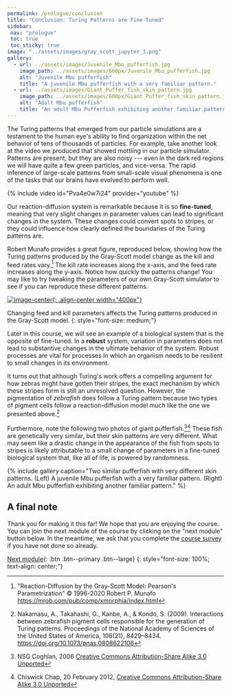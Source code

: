 ```yaml
---
permalink: /prologue/conclusion
title: "Conclusion: Turing Patterns are Fine-Tuned"
sidebar:
 nav: "prologue"
 toc: true
 toc_sticky: true
image: "../assets/images/gray_scott_jupyter_3.png"
gallery:
  - url: ../assets/images/Juvenile_Mbu_pufferfish.jpg
    image_path: ../assets/images/600px/Juvenile_Mbu_pufferfish.jpg
    alt: "Juvenile Mbu pufferfish"
    title: "A juvenile Mbu pufferfish with a very familiar pattern."
  - url: ../assets/images/Giant_Puffer_fish_skin_pattern.jpg
    image_path: ../assets/images/600px/Giant_Puffer_fish_skin_pattern.jpg
    alt: "Adult Mbu pufferfish"
    title: "An adult Mbu Pufferfish exhibiting another familiar pattern."
---
```


The Turing patterns that emerged from our particle simulations are a testament to the human eye's ability to find organization within the net behavior of tens of thousands of particles. For example, take another look at the video we produced that showed mottling in our particle simulator. Patterns are present, but they are also noisy --- even in the dark red regions we will have quite a few green particles, and vice-versa. The rapid inference of large-scale patterns from small-scale visual phenomena is one of the tasks that our brains have evolved to perform well.

{% include video id="Pva4e0w7i24" provider="youtube" %}

Our reaction-diffusion system is remarkable because it is so **fine-tuned**, meaning that very slight changes in parameter values can lead to significant changes in the system. These changes could convert spots to stripes, or they could influence how clearly defined the boundaries of the Turing patterns are.

Robert Munafo provides a great figure, reproduced below, showing how the Turing patterns produced by the Gray-Scott model change as the kill and feed rates vary.[^robert] The kill rate increases along the x-axis, and the feed rate increases along the y-axis. Notice how quickly the patterns change! You may like to try tweaking the parameters of our own Gray-Scott simulator to see if you can reproduce these different patterns.

[![image-center](../assets/images/600px/xmorphia-parameter-map.jpg){: .align-center width="400px"}](../assets/images/xmorphia-parameter-map.jpg)

Changing feed and kill parameters affects the Turing patterns produced in the Gray-Scott model.
{: style="font-size: medium;"}

Later in this course, we will see an example of a biological system that is the opposite of fine-tuned. In a **robust** system, variation in parameters does not lead to substantive changes in the ultimate behavior of the system. Robust processes are vital for processes in which an organism needs to be resilient to small changes in its environment.

It turns out that although Turing's work offers a compelling argument for how zebras might have gotten their stripes, the exact mechanism by which these stripes form is still an unresolved question. However, the pigmentation of *zebrafish* does follow a Turing pattern because two types of pigment cells follow a reaction-diffusion model much like the one we presented above.[^zebrafish]

Furthermore, note the following two photos of giant pufferfish.[^youngfish][^pufferfish] These fish are genetically very similar, but their skin patterns are very different. What may seem like a drastic change in the appearance of the fish from spots to stripes is likely attributable to a small change of parameters in a fine-tuned biological system that, like all of life, is powered by randomness.

{% include gallery caption="Two similar pufferfish with very different skin patterns. (Left) A juvenile Mbu pufferfish with a very familiar pattern. (Right) An adult Mbu pufferfish exhibiting another familiar pattern." %}

## A final note

Thank you for making it this far! We hope that you are enjoying the course. You can join the next module of the course by clicking on the "next module" button below. In the meantime, we ask that you complete the <a href="https://forms.gle/egmmBxGtBciDPYNS8" target="_blank">course survey</a> if you have not done so already.


[Next module](../motifs/home){: .btn .btn--primary .btn--large}
{: style="font-size: 100%; text-align: center;"}

[^robert]: "Reaction-Diffusion by the Gray-Scott Model: Pearson's Parametrization" © 1996-2020 Robert P. Munafo https://mrob.com/pub/comp/xmorphia/index.html

[^zebrafish]: Nakamasu, A., Takahashi, G., Kanbe, A., & Kondo, S. (2009). Interactions between zebrafish pigment cells responsible for the generation of Turing patterns. Proceedings of the National Academy of Sciences of the United States of America, 106(21), 8429–8434. https://doi.org/10.1073/pnas.0808622106

[^youngfish]: NSG Coghlan, 2006 [Creative Commons Attribution-Share Alike 3.0 Unported](https://creativecommons.org/licenses/by-sa/3.0/deed.en)

[^pufferfish]: Chiswick Chap, 20 February 2012, [Creative Commons Attribution-Share Alike 3.0 Unported](https://creativecommons.org/licenses/by-sa/3.0/deed.en)
